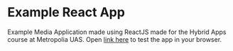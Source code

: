 # Example React App

Example Media Application made using ReactJS made for the Hybrid Apps course at Metropolia UAS. Open [link here](https://users.metropolia.fi/~joonalou/hybrid-wk3/) to test the app in your browser.

